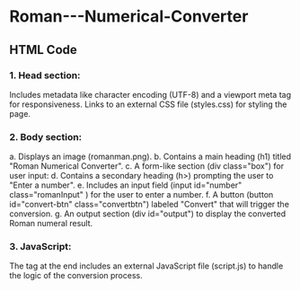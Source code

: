 # Roman---Numerical-Converter

## HTML Code 
### 1. Head section:
Includes metadata like character encoding (UTF-8) and a viewport meta tag for responsiveness.
Links to an external CSS file (styles.css) for styling the page.
### 2. Body section:
a. Displays an image (romanman.png).
b. Contains a main heading (h1) titled "Roman Numerical Converter".
c. A form-like section (div class="box") for user input:
d. Contains a secondary heading (h>) prompting the user to "Enter a number".
e. Includes an input field (input id="number" class="romanInput" ) for the user to enter a number.
f. A button (button id="convert-btn" class="convertbtn") labeled "Convert" that will trigger the conversion.
g. An output section (div id="output") to display the converted Roman numeral result.
### 3. JavaScript:
The <script src="./script.js"></script> tag at the end includes an external JavaScript file (script.js) to handle the logic of the conversion process.
